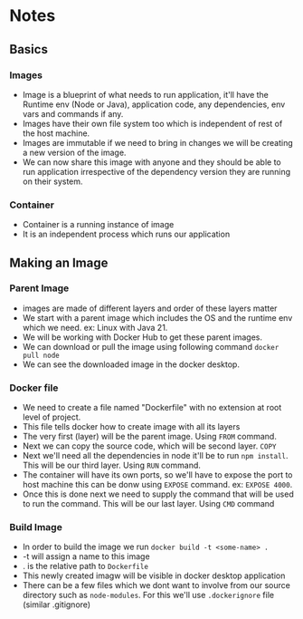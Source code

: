 # Notes

## Basics

### Images
- Image is a blueprint of what needs to run application, it'll have the Runtime env (Node or Java), application code, any dependencies, env vars and commands if any.
- Images have their own file system too which is independent of rest of the host machine.
- Images are immutable if we need to bring in changes we will be creating a new version of the image.
- We can now share this image with anyone and they should be able to run application irrespective of the dependency version they are running on their system.

### Container
- Container is a running instance of image
- It is an independent process which runs our application

## Making an Image
### Parent Image
- images are made of different layers and order of these layers matter
- We start with a parent image which includes the OS and the runtime env which we need. ex: Linux with Java 21.
- We will be working with Docker Hub to get these parent images.
- We can download or pull the image using following command
  ```docker pull node```
- We can see the downloaded image in the docker desktop.

### Docker file
- We need to create a file named "Dockerfile" with no extension at root level of project.
- This file tells docker how to create image with all its layers
- The very first (layer) will be the parent image. Using `FROM` command.
- Next we can copy the source code, which will be second layer. `COPY`
- Next we'll need all the dependencies in node it'll be to run `npm install`. This will be our third layer. Using `RUN` command.
- The container will have its own ports, so we'll have to expose the port to host machine this can be donw using `EXPOSE` command. ex: `EXPOSE 4000`.
- Once this is done next we need to supply the command that will be used to run the command. This will be our last layer.  Using `CMD` command

### Build Image
- In order to build the image we run `docker build -t <some-name> .`
- -t will assign a name to this image
- . is the relative path to `Dockerfile`
- This newly created imagw will be visible in docker desktop application
- There can be a few files which we dont want to involve from our source directory such as `node-modules`. For this we'll use `.dockerignore` file (similar .gitignore)